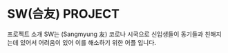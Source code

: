 # SW(슴友) PROJECT

프로젝트 소개
SW는 (Sangmyung 友) 코로나 시국으로 신입생들이 동기들과 친해지는데 있어서 어려움이 있어 이를 해소하기 위한 어플 입니다.

